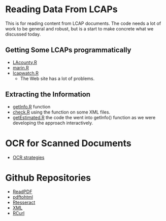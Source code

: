 
# Reading Data From LCAPs

This is for reading content from LCAP documents.
The code needs a lot of work to be general and robust, but is a start to make concrete
what we discussed today.

## Getting Some LCAPs programmatically
+ [LAcounty.R](LAcounty.R)
+ [marin.R](marin.R)
+ [lcapwatch.R](lcapwatch.R)
   + The Web site has a lot of problems.
   
   
## Extracting the Information
+ [getInfo.R](getInfo.R) function
+ [check.R](check.R) using the function on some XML files.
+ [getEstimated.R](getEstimated.R)  the code the went into getInfo() function as we were developing
  the approach interactively.


# OCR for Scanned Documents

+ [OCR strategies](OCR.md)


# Github Repositories

+ [ReadPDF](https://github.com/dsidavis/ReadPDF)
+ [pdftohtml](https://github.com/dsidavis/pdftohtml)
+ [Rtesseract](https://github.com/duncantl/Rtesseract)
+ [XML](https://github.com/omegahat/XML)
+ [RCurl](https://github.com/omegahat/RCurl)
